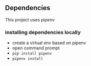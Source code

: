 
## Dependencies

This project uses pipenv

### installing dependencies locally

- create a virtual env based on pipenv
- open command prompt
- `pip install pipenv`
- `pipenv install`